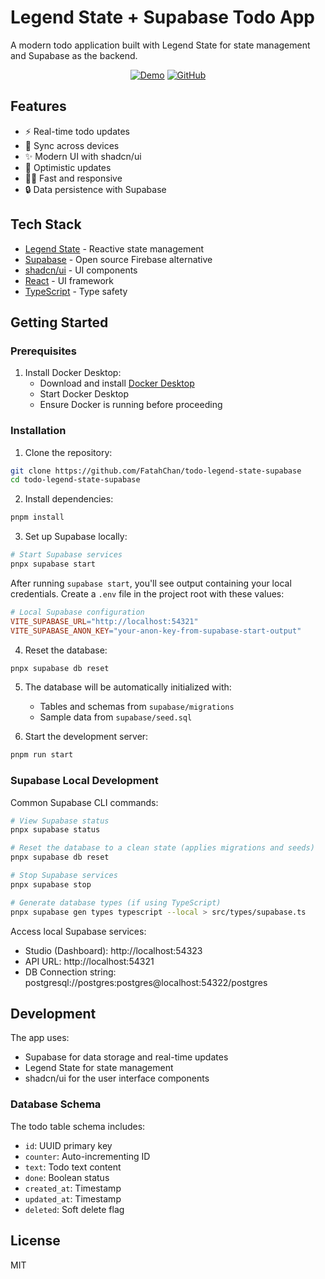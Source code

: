 # Legend State + Supabase Todo App

A modern todo application built with Legend State for state management and Supabase as the backend.

<div align="center">

[![Demo](https://img.shields.io/badge/▶️%20Live%20Demo-todo--legend--state--supabase.vercel.app-blue?style=for-the-badge)](https://todo-legend-state-supabase.vercel.app)
[![GitHub](https://img.shields.io/badge/GitHub-Repository-black?style=for-the-badge&logo=github)](https://github.com/FatahChan/todo-legend-state-supabase)

</div>

## Features

- ⚡️ Real-time todo updates
- 🔄 Sync across devices
- ✨ Modern UI with shadcn/ui
- 🎯 Optimistic updates
- 🏃‍♂️ Fast and responsive
- 🔒 Data persistence with Supabase

## Tech Stack

- [Legend State](https://legendapp.com/open-source/state/) - Reactive state management
- [Supabase](https://supabase.com/) - Open source Firebase alternative
- [shadcn/ui](https://ui.shadcn.com/) - UI components
- [React](https://reactjs.org/) - UI framework
- [TypeScript](https://www.typescriptlang.org/) - Type safety

## Getting Started

### Prerequisites

1. Install Docker Desktop:
   - Download and install [Docker Desktop](https://www.docker.com/products/docker-desktop)
   - Start Docker Desktop
   - Ensure Docker is running before proceeding

### Installation

1. Clone the repository:
```bash
git clone https://github.com/FatahChan/todo-legend-state-supabase
cd todo-legend-state-supabase
```

2. Install dependencies:
```bash
pnpm install
```

3. Set up Supabase locally:
```bash
# Start Supabase services
pnpx supabase start
```

After running `supabase start`, you'll see output containing your local credentials. Create a `.env` file in the project root with these values:

```makefile
# Local Supabase configuration
VITE_SUPABASE_URL="http://localhost:54321"
VITE_SUPABASE_ANON_KEY="your-anon-key-from-supabase-start-output"
```
4. Reset the database:
```bash
pnpx supabase db reset
```

5. The database will be automatically initialized with:
   - Tables and schemas from `supabase/migrations`
   - Sample data from `supabase/seed.sql`

6. Start the development server:
```bash
pnpm run start
```

### Supabase Local Development

Common Supabase CLI commands:

```bash
# View Supabase status
pnpx supabase status

# Reset the database to a clean state (applies migrations and seeds)
pnpx supabase db reset

# Stop Supabase services
pnpx supabase stop

# Generate database types (if using TypeScript)
pnpx supabase gen types typescript --local > src/types/supabase.ts
```

Access local Supabase services:
- Studio (Dashboard): http://localhost:54323
- API URL: http://localhost:54321
- DB Connection string: postgresql://postgres:postgres@localhost:54322/postgres

## Development

The app uses:
- Supabase for data storage and real-time updates
- Legend State for state management
- shadcn/ui for the user interface components

### Database Schema

The todo table schema includes:
- `id`: UUID primary key
- `counter`: Auto-incrementing ID
- `text`: Todo text content
- `done`: Boolean status
- `created_at`: Timestamp
- `updated_at`: Timestamp
- `deleted`: Soft delete flag

## License

MIT
